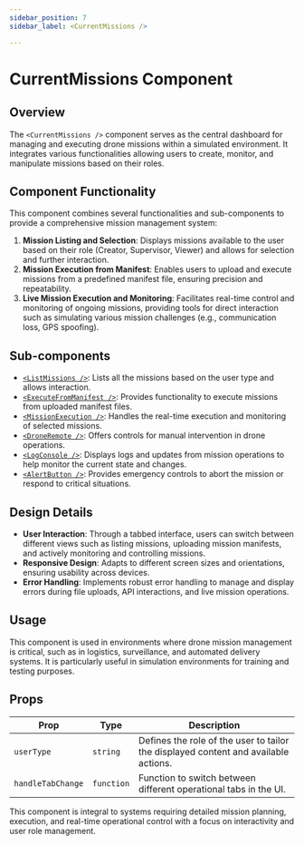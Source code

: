 ```yaml
---
sidebar_position: 7
sidebar_label: <CurrentMissions />

---
```


# CurrentMissions Component

## Overview
The `<CurrentMissions />` component serves as the central dashboard for managing and executing drone missions within a simulated environment. It integrates various functionalities allowing users to create, monitor, and manipulate missions based on their roles.

## Component Functionality
This component combines several functionalities and sub-components to provide a comprehensive mission management system:

1. **Mission Listing and Selection**: Displays missions available to the user based on their role (Creator, Supervisor, Viewer) and allows for selection and further interaction.
2. **Mission Execution from Manifest**: Enables users to upload and execute missions from a predefined manifest file, ensuring precision and repeatability.
3. **Live Mission Execution and Monitoring**: Facilitates real-time control and monitoring of ongoing missions, providing tools for direct interaction such as simulating various mission challenges (e.g., communication loss, GPS spoofing).

## Sub-components
- [`<ListMissions />`](/docs/arculus-ui/components/missionPlanning/listMissions): Lists all the missions based on the user type and allows interaction.
- [`<ExecuteFromManifest />`](/docs/arculus-ui/components/missionPlanning/executeFromManifest): Provides functionality to execute missions from uploaded manifest files.
- [`<MissionExecution />`](/docs/arculus-ui/components/missionPlanning/missionExecution): Handles the real-time execution and monitoring of selected missions.
- [`<DroneRemote />`](/docs/arculus-ui/components/missionPlanning/droneRemote): Offers controls for manual intervention in drone operations.
- [`<LogConsole />`](/docs/arculus-ui/components/missionPlanning/logConsole): Displays logs and updates from mission operations to help monitor the current state and changes.
- [`<AlertButton />`](/docs/arculus-ui/components/missionPlanning/alertButton): Provides emergency controls to abort the mission or respond to critical situations.

## Design Details
- **User Interaction**: Through a tabbed interface, users can switch between different views such as listing missions, uploading mission manifests, and actively monitoring and controlling missions.
- **Responsive Design**: Adapts to different screen sizes and orientations, ensuring usability across devices.
- **Error Handling**: Implements robust error handling to manage and display errors during file uploads, API interactions, and live mission operations.

## Usage
This component is used in environments where drone mission management is critical, such as in logistics, surveillance, and automated delivery systems. It is particularly useful in simulation environments for training and testing purposes.

## Props
| Prop              | Type       | Description                                    |
|-------------------|------------|------------------------------------------------|
| `userType`        | `string`   | Defines the role of the user to tailor the displayed content and available actions. |
| `handleTabChange` | `function` | Function to switch between different operational tabs in the UI. |

This component is integral to systems requiring detailed mission planning, execution, and real-time operational control with a focus on interactivity and user role management.
